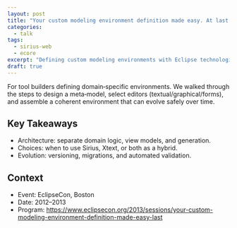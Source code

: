 ```yaml
---
layout: post
title: "Your custom modeling environment definition made easy. At last! (EclipseCon 2013, Boston)"
categories:
  - talk
tags:
  - sirius-web
  - ecore
excerpt: "Defining custom modeling environments with Eclipse technologies—patterns to keep them robust and evolvable."
draft: true
---
```


For tool builders defining domain‑specific environments. We walked through the steps to design a meta‑model, select editors (textual/graphical/forms), and assemble a coherent environment that can evolve safely over time.

## Key Takeaways
- Architecture: separate domain logic, view models, and generation.
- Choices: when to use Sirius, Xtext, or both as a hybrid.
- Evolution: versioning, migrations, and automated validation.

## Context
- Event: EclipseCon, Boston
- Date: 2012–2013
- Program: https://www.eclipsecon.org/2013/sessions/your-custom-modeling-environment-definition-made-easy-last

